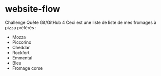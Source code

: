 # website-flow
Challenge Quête Git/GitHub 4
Ceci est une liste de liste de mes fromages à pizza préférés :
-   Mozza
-   Piccorino
-   Cheddar
-   Rockfort
-   Emmental
-   Bleu
-   Fromage corse
